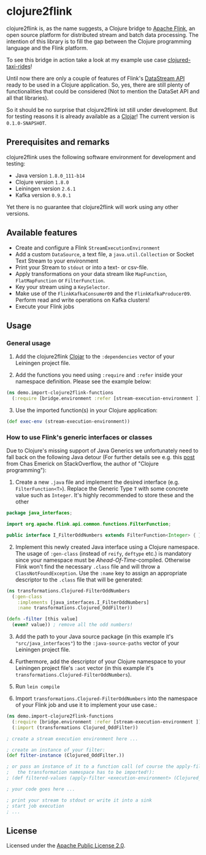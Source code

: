 # clojure2flink

clojure2flink is, as the name suggests, a Clojure bridge to [Apache Flink](http://flink.apache.org/), an open source
platform for distributed stream and batch data processing. The intention of this library is to fill the gap between
the Clojure programming language and the Flink platform.

To see this bridge in action take a look at my example use case
[clojured-taxi-rides](https://github.com/thr0n/clojured-taxi-rides)!

Until now there are only a couple of features of Flink's
[DataStream API](https://ci.apache.org/projects/flink/flink-docs-release-1.1/apis/streaming/index.html) ready to be
used in a Clojure application. So, yes, there are still plenty of functionalities that could be considered
(Not to mention the DataSet API and all that libraries).

So it should be no surprise that clojure2flink ist still under development.
But for testing reasons it is already available as a [Clojar](https://clojars.org/clojure2flink)!
The current version is `0.1.0-SNAPSHOT`.

## Prerequisites and remarks

clojure2flink uses the following software environment for development and testing:

- Java version `1.8.0_111-b14`
- Clojure version `1.8.0`
- Leiningen version `2.6.1`
- Kafka version `0.9.0.1`

Yet there is no guarantee that clojure2flink will work using any other versions.

## Available features

- Create and configure a Flink `StreamExecutionEnvironment`
- Add a custom `DataSource`, a text file, a `java.util.Collection` or Socket Text Stream to your environment
- Print your Stream to `stdout` or into a text- or csv-file.
- Apply transformations on your data stream like `MapFunction`, `FlatMapFunction` or `FilterFunction`.
- Key your stream using a `KeySelector`.
- Make use of the `FlinkKafkaConsumer09` and the `FlinkKafkaProducer09`. Perform read and write operations on
Kafka clusters!
- Execute your Flink jobs

## Usage
### General usage

1) Add the clojure2flink [Clojar](https://clojars.org/clojure2flink) to the `:dependencies` vector of your Leiningen
project file.

2) Add the functions you need using `:require` and `:refer` inside your namespace definition. Please see the example
below:

```clojure
(ns demo.import-clojure2flink-functions
  (:require [bridge.environment :refer [stream-execution-environment ]])
```

3) Use the imported function(s) in your Clojure application:

```clojure
(def exec-env (stream-execution-environment))
```

### How to use Flink's generic interfaces or classes

Due to Clojure's missing support of Java Generics we unfortunately need to fall back on the following Java detour
(For further details see e.g. this [post](http://stackoverflow.com/a/3770360/7047542) from Chas Emerick on
StackOverflow, the author of "Clojure programming"):

1) Create a new `.java` file and implement the desired interface (e.g. `FilterFunction<T>`).
Replace the Generic Type `T` with some concrete value such as `Integer`. It's highly recommended to store these and
the other

```java
package java_interfaces;

import org.apache.flink.api.common.functions.FilterFunction;

public interface I_FilterOddNumbers extends FilterFunction<Integer> { }
```

2) Implement this newly created Java interface using a Clojure namespace.
The usage of `:gen-class` (instead of `reify`, `deftype` etc.) is mandatory since your
namespace must be *Ahead-Of-Time*-compiled. Otherwise Flink won't find the necessary `.class` file and will throw
a `ClassNotFoundException`.
Use the `:name` key to assign an appropriate descriptor to the `.class` file
that will be generated:

```clojure
(ns transformations.Clojured-FilterOddNumbers
  (:gen-class
    :implements [java_interfaces.I_FilterOddNumbers]
    :name transformations.Clojured_OddFilter))

(defn -filter [this value]
  (even? value)) ; remove all the odd numbers!
```

3) Add the path to your Java source package (in this example it's `"src/java_interfaces"`) to the `:java-source-paths`
vector of your Leiningen project file.

4) Furthermore, add the descriptor of your Clojure namespace to your Leiningen project file's `:aot` vector
(in this example it's `transformations.Clojured-FilterOddNumbers`).

5) Run `lein compile`

6) Import `transformations.Clojured-FilterOddNumbers` into the namespace of your Flink job and use it to implement
your use case.:

```clojure
(ns demo.import-clojure2flink-functions
  (:require [bridge.environment :refer [stream-execution-environment ]])
  (:import (transformations Clojured_OddFilter))

; create a stream execution environment here ...

; create an instance of your filter:
(def filter-instance (Clojured_OddFilter.))

; or pass an instance of it to a function call (of course the apply-filter function defined inside
;   the transformation namespace has to be imported!):
; (def filtered-values (apply-filter <execution-environment> (Clojured_OddFilter.)))

; your code goes here ...

; print your stream to stdout or write it into a sink
; start job execution
; ...
```

## License
Licensed under the [Apache Public License 2.0](http://www.apache.org/licenses/LICENSE-2.0.html).
